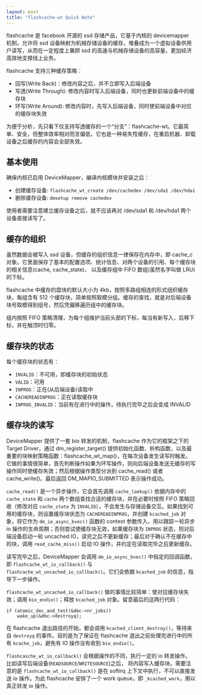 ```yaml
---
layout: post
title: "flashcache-wt Quick Note"
---
```


flashcache 是 facebook 开源的 ssd 存储产品，它基于内核的 devicemapper 机制，允许将 ssd 设备映射为机械存储设备的缓存，堆叠成为一个虚拟设备供用户读写，从而在一定程度上兼顾 ssd 的高速与机械存储设备的高容量，更加经济高效地支撑线上业务。

flashcache 支持三种缓存策略：

* 回写(Write Back)：修改内容之后，并不立即写入后端设备
* 写透(Write Through): 修改内容时写入后端设备，同时也更新前端设备中的缓存块
* 环写(Write Around): 修改内容时，先写入后端设备，同时使前端设备中对应的缓存块失效

为便于分析，先只看下仅支持写透缓存的一个“分支”：flashcache-wt。它最简单、安全，但整体效率相对而言偏低，它也是一种易失性缓存，在重启机器、卸载设备之后缓存的内容会全部失效。

## 基本使用

确保内核已启用 DeviceMapper，编译内核模块并安装之后：

* 创建缓存设备: `flashcache_wt_create /dev/cachedev /dev/sda1 /dev/hda1`
* 删除缓存设备: `dmsetup remove cachedev`

使用者需要注意建立缓存设备之后，就不应该再对 /dev/sda1 和 /dev/hda1 两个设备直接读写了。

## 缓存的组织

虽然数据会被写入 ssd 设备，但缓存的组织信息一律保存在内存中，即 cache_c 对象。它里面保存了基本的配置选项、统计信息、对两个设备的引用、每个缓存块的相关信息(cache, cache_state)、 以及缓存组中 FIFO 数组(虽然名字叫做 LRU)的下标。

flashcache 中缓存的盘块的默认大小为 4kb，按照多路组相连的形式组织缓存块，每组含有 512 个缓存块，简单按照取模分组。缓存的查找，就是对后端设备块号取模得到组号，然后凭偏移遍历组中的缓存块。

组内按照 FIFO 策略清理，为每个组维护当前头部的下标，每当有新写入，后移下标，并在触顶时归零。

## 缓存块的状态

每个缓存块的状态有：

* `INVALID`：不可用，即缓存块的初始状态
* `VALID`：可用
* `INPROG`：正在(从后端设备)读取中
* `CACHEREADINPROG`：正在读取缓存块
* `INPROG_INVALID`：当前有在进行中的操作，待执行完毕之后会变成 INVALID

## 缓存块的读写

DeviceMapper 提供了一套 bio 转发的机制，flashcache 作为它的框架之下的 Target Driver，通过 dm_register_target() 提供初始化函数、析构函数，以及最重要的块映射策略函数：flashcache_wt_map()，在每次设备发生读写时触发。它做的事情很简单，首先判断操作如果为环写操作，则向后端设备发送无缓存的写操作同时使缓存失效；然后根据操作类型分派到 cache_read() 或者 cache_write()。最后返回 DM_MAPIO_SUBMITTED 表示操作成功。

`cache_read()` 是一个异步操作，它会首先调用 `cache_lookup()` 依据内存中的 `cache_state` 和 `cache` 两个数组查找合适的缓存块，并在必要时按照  FIFO 策略回收（修改对应 `cache_state` 为 `INVALID`），不会发生与存储设备交互。如果找到可用的缓存块，则设置缓存块状态为 `CACHEREADINPROG`，并创建 `kcached_job` 对象，将它作为 `dm_io_async_bvec()` 函数的 context 参数传入，用以跟踪一轮异步 io 操作的生命周期；否则尝试使缓存块无效，如果缓存块为 `INPROG` 状态，则对后端设备启动一轮 uncached IO，读完之后不更新缓存；最后对于确认不在缓存中的块，调用 `read_cache_miss()` 启动 IO 操作，并约定在读取完毕之后更新缓存。

读写完毕之后，DeviceMapper 会调用 `dm_io_async_bvec()` 中指定的回调函数，即 `flashcache_wt_io_callback()` 与 `flashcache_wt_uncached_io_callback()`。它们会依据 `kcached_job` 的信息，指导下一步操作。

`flashcache_wt_uncached_io_callback()` 做的事情比较简单：使对应缓存块失效；调用 `bio_endio()`；释放 `kcached_job` 对象。留意最后的这两行代码：

```
if (atomic_dec_and_test(&dmc->nr_jobs))
    wake_up(&dmc->destroyq);
```

在 flashcache 退出路径的开始，都会调用 `kcached_client_destroy()`，等待来自 `destroyq` 的事件。目的是为了保证在 flashcache 退出之前处理完进行中的所有 `kcache_job`，避免有 IO 操作没有收到 `bio_endio()`。

`flashcasche_wt_io_callback()` 会根据操作的不同，执行一定的 io 转发操作。比如读写后端设备(`READSOURCE`/`WRITESOURCE`)之后， 将内容写入缓存块。需要注意的是 `flashcache_wt_io_callback()` 是在 softirq 上下文中执行，不可以直接发送 io 操作。为此 flashcache 安排了一个 work queue，即 `_kcached_work`，用以真正转发 io 操作。

